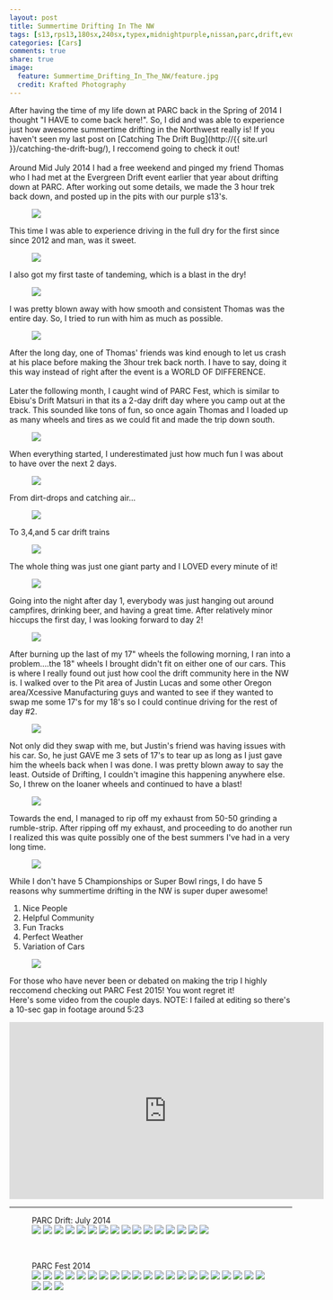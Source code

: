 ```yaml
---
layout: post
title: Summertime Drifting In The NW
tags: [s13,rps13,180sx,240sx,typex,midnightpurple,nissan,parc,drift,evd,evergreen,speedway,nw,summker]
categories: [Cars]
comments: true
share: true
image:
  feature: Summertime_Drifting_In_The_NW/feature.jpg
  credit: Krafted Photography
---
```

After having the time of my life down at PARC back in the Spring of 2014 I thought "I HAVE to come back here!". So, I did and was able to experience just how awesome summertime drifting in the Northwest really is! If you haven't seen my last post on [Catching The Drift Bug](http://{{ site.url }}/catching-the-drift-bug/), I reccomend going to check it out!
<br>
<br>
Around Mid July 2014 I had a free weekend and pinged my friend Thomas who I had met at the Evergreen Drift event earlier that year about drifting down at PARC. After working out some details, we made the 3 hour trek back down, and posted up in the pits with our purple s13's.
<figure>
<a href="{{ site.url }}/img/{{ page.title | replace:' ','_' }}/PARC_20140713_4.jpg"><img src="{{ site.url }}/img/{{ page.title | replace:' ','_' }}/PARC_20140713_4.jpg"></a>
</figure>

This time I was able to experience driving in the full dry for the first since since 2012 and man, was it sweet.
<figure>
<a href="{{ site.url }}/img/{{ page.title | replace:' ','_' }}/PARC_20140713_19.jpg"><img src="{{ site.url }}/img/{{ page.title | replace:' ','_' }}/PARC_20140713_19.jpg"></a>
</figure>

I also got my first taste of tandeming, which is a blast in the dry!
<figure>
<a href="{{ site.url }}/img/{{ page.title | replace:' ','_' }}/PARC_20140713_17.jpg"><img src="{{ site.url }}/img/{{ page.title | replace:' ','_' }}/PARC_20140713_17.jpg"></a>
</figure>

I was pretty blown away with how smooth and consistent Thomas was the entire day. So, I tried to run with him as much as possible.
<figure>
<a href="{{ site.url }}/img/{{ page.title | replace:' ','_' }}/PARC_20140713_13.jpg"><img src="{{ site.url }}/img/{{ page.title | replace:' ','_' }}/PARC_20140713_13.jpg"></a>
</figure>

After the long day, one of Thomas' friends was kind enough to let us crash at his place before making the 3hour trek back north. I have to say, doing it this way instead of right after the event is a WORLD OF DIFFERENCE.
<br>
<br>
Later the following month, I caught wind of PARC Fest, which is similar to Ebisu's Drift Matsuri in that its a 2-day drift day where you camp out at the track. This sounded like tons of fun, so once again Thomas and I loaded up as many wheels and tires as we could fit and made the trip down south.
<figure>
<a href="{{ site.url }}/img/{{ page.title | replace:' ','_' }}/PARCfest-2014_1.jpg"><img src="{{ site.url }}/img/{{ page.title | replace:' ','_' }}/PARCfest-2014_1.jpg"></a>
</figure>

When everything started, I underestimated just how much fun I was about to have over the next 2 days.
<figure>
<a href="{{ site.url }}/img/{{ page.title | replace:' ','_' }}/PARCfest-2014_18.jpg"><img src="{{ site.url }}/img/{{ page.title | replace:' ','_' }}/PARCfest-2014_18.jpg"></a>
</figure>

From dirt-drops and catching air...
<figure>
<a href="{{ site.url }}/img/{{ page.title | replace:' ','_' }}/PARCfest-2014_23.jpg"><img src="{{ site.url }}/img/{{ page.title | replace:' ','_' }}/PARCfest-2014_23.jpg"></a>
</figure>

To 3,4,and 5 car drift trains
<figure>
<a href="{{ site.url }}/img/{{ page.title | replace:' ','_' }}/PARCfest-2014_15.jpg"><img src="{{ site.url }}/img/{{ page.title | replace:' ','_' }}/PARCfest-2014_15.jpg"></a>
</figure>

The whole thing was just one giant party and I LOVED every minute of it!
<figure>
<a href="{{ site.url }}/img/{{ page.title | replace:' ','_' }}/PARCfest-2014_10.jpg"><img src="{{ site.url }}/img/{{ page.title | replace:' ','_' }}/PARCfest-2014_10.jpg"></a>
</figure>

Going into the night after day 1, everybody was just hanging out around campfires, drinking beer, and having a great time. After relatively minor hiccups the first day, I was looking forward to day 2!
<figure>
<a href="{{ site.url }}/img/{{ page.title | replace:' ','_' }}/PARCfest-2014_9.jpg"><img src="{{ site.url }}/img/{{ page.title | replace:' ','_' }}/PARCfest-2014_9.jpg"></a>
</figure>

After burning up the last of my 17" wheels the following morning, I ran into a problem....the 18" wheels I brought didn't fit on either one of our cars. This is where I really found out just how cool the drift community here in the NW is. I walked over to the Pit area of Justin Lucas and some other Oregon area/Xcessive Manufacturing guys and wanted to see if they wanted to swap me some 17's for my 18's so I could continue driving for the rest of day #2. 
<figure>
<a href="{{ site.url }}/img/{{ page.title | replace:' ','_' }}/PARCfest-2014_19.jpg"><img src="{{ site.url }}/img/{{ page.title | replace:' ','_' }}/PARCfest-2014_19.jpg"></a>
</figure>

Not only did they swap with me, but Justin's friend was having issues with his car. So, he just GAVE me 3 sets of 17's to tear up as long as I just gave him the wheels back when I was done. I was pretty blown away to say the least. Outside of Drifting, I couldn't imagine this happening anywhere else. So, I threw on the loaner wheels and continued to have a blast!
<figure>
<a href="{{ site.url }}/img/{{ page.title | replace:' ','_' }}/PARCfest-2014_6.jpg"><img src="{{ site.url }}/img/{{ page.title | replace:' ','_' }}/PARCfest-2014_6.jpg"></a>
</figure>

Towards the end, I managed to rip off my exhaust from 50-50 grinding a rumble-strip. After ripping off my exhaust, and proceeding to do another run I realized this was quite possibly one of the best summers I've had in a very long time.
<figure>
<a href="{{ site.url }}/img/{{ page.title | replace:' ','_' }}/PARCfest-2014_22.jpg"><img src="{{ site.url }}/img/{{ page.title | replace:' ','_' }}/PARCfest-2014_22.jpg"></a>
</figure>

While I don't have 5 Championships or Super Bowl rings, I do have 5 reasons why summertime drifting in the NW is super duper awesome!

1.  Nice People
2.  Helpful Community
3.  Fun Tracks
4.  Perfect Weather
5.  Variation of Cars
<figure>
<a href="{{ site.url }}/img/{{ page.title | replace:' ','_' }}/PARCfest-2014_7.jpg"><img src="{{ site.url }}/img/{{ page.title | replace:' ','_' }}/PARCfest-2014_7.jpg"></a>
</figure>

For those who have never been or debated on making the trip I highly reccomend checking out PARC Fest 2015! You wont regret it!
<br>
Here's some video from the couple days. NOTE: I failed at editing so there's a 10-sec gap in footage around 5:23

<iframe width="560" height="315" src="https://www.youtube.com/embed/qKmR_gsh0eM" frameborder="0" allowfullscreen></iframe>

----------------------
<figure class="third">
  <figcaption>PARC Drift: July 2014</figcaption>
  <a href="{{ site.url }}/img/{{ page.title | replace:' ','_' }}/PARC_20140713_1.jpg"><img src="{{ site.url }}/img/{{ page.title | replace:' ','_' }}/PARC_20140713_1.jpg"></a>
  <a href="{{ site.url }}/img/{{ page.title | replace:' ','_' }}/PARC_20140713_2.jpg"><img src="{{ site.url }}/img/{{ page.title | replace:' ','_' }}/PARC_20140713_2.jpg"></a>
  <a href="{{ site.url }}/img/{{ page.title | replace:' ','_' }}/PARC_20140713_3.jpg"><img src="{{ site.url }}/img/{{ page.title | replace:' ','_' }}/PARC_20140713_3.jpg"></a>
  <a href="{{ site.url }}/img/{{ page.title | replace:' ','_' }}/PARC_20140713_5.jpg"><img src="{{ site.url }}/img/{{ page.title | replace:' ','_' }}/PARC_20140713_5.jpg"></a>
  <a href="{{ site.url }}/img/{{ page.title | replace:' ','_' }}/PARC_20140713_6.jpg"><img src="{{ site.url }}/img/{{ page.title | replace:' ','_' }}/PARC_20140713_6.jpg"></a>
  <a href="{{ site.url }}/img/{{ page.title | replace:' ','_' }}/PARC_20140713_7.jpg"><img src="{{ site.url }}/img/{{ page.title | replace:' ','_' }}/PARC_20140713_7.jpg"></a>
  <a href="{{ site.url }}/img/{{ page.title | replace:' ','_' }}/PARC_20140713_8.jpg"><img src="{{ site.url }}/img/{{ page.title | replace:' ','_' }}/PARC_20140713_8.jpg"></a>
  <a href="{{ site.url }}/img/{{ page.title | replace:' ','_' }}/PARC_20140713_9.jpg"><img src="{{ site.url }}/img/{{ page.title | replace:' ','_' }}/PARC_20140713_9.jpg"></a>
  <a href="{{ site.url }}/img/{{ page.title | replace:' ','_' }}/PARC_20140713_11.jpg"><img src="{{ site.url }}/img/{{ page.title | replace:' ','_' }}/PARC_20140713_11.jpg"></a>
  <a href="{{ site.url }}/img/{{ page.title | replace:' ','_' }}/PARC_20140713_12.jpg"><img src="{{ site.url }}/img/{{ page.title | replace:' ','_' }}/PARC_20140713_12.jpg"></a>
  <a href="{{ site.url }}/img/{{ page.title | replace:' ','_' }}/PARC_20140713_13.jpg"><img src="{{ site.url }}/img/{{ page.title | replace:' ','_' }}/PARC_20140713_13.jpg"></a>
  <a href="{{ site.url }}/img/{{ page.title | replace:' ','_' }}/PARC_20140713_14.jpg"><img src="{{ site.url }}/img/{{ page.title | replace:' ','_' }}/PARC_20140713_14.jpg"></a>
  <a href="{{ site.url }}/img/{{ page.title | replace:' ','_' }}/PARC_20140713_15.jpg"><img src="{{ site.url }}/img/{{ page.title | replace:' ','_' }}/PARC_20140713_15.jpg"></a>
  <a href="{{ site.url }}/img/{{ page.title | replace:' ','_' }}/PARC_20140713_16.jpg"><img src="{{ site.url }}/img/{{ page.title | replace:' ','_' }}/PARC_20140713_16.jpg"></a>
  <a href="{{ site.url }}/img/{{ page.title | replace:' ','_' }}/PARC_20140713_17.jpg"><img src="{{ site.url }}/img/{{ page.title | replace:' ','_' }}/PARC_20140713_17.jpg"></a>
  <a href="{{ site.url }}/img/{{ page.title | replace:' ','_' }}/PARC_20140713_18.jpg"><img src="{{ site.url }}/img/{{ page.title | replace:' ','_' }}/PARC_20140713_18.jpg"></a>
</figure>

<br>

<figure class="third">
  <figcaption>PARC Fest 2014</figcaption>
  <a href="{{ site.url }}/img/{{ page.title | replace:' ','_' }}/PARCfest-2014_1.jpg"><img src="{{ site.url }}/img/{{ page.title | replace:' ','_' }}/PARCfest-2014_1.jpg"></a>
  <a href="{{ site.url }}/img/{{ page.title | replace:' ','_' }}/PARCfest-2014_2.jpg"><img src="{{ site.url }}/img/{{ page.title | replace:' ','_' }}/PARCfest-2014_2.jpg"></a>
  <a href="{{ site.url }}/img/{{ page.title | replace:' ','_' }}/PARCfest-2014_3.jpg"><img src="{{ site.url }}/img/{{ page.title | replace:' ','_' }}/PARCfest-2014_3.jpg"></a>
  <a href="{{ site.url }}/img/{{ page.title | replace:' ','_' }}/PARCfest-2014_4.jpg"><img src="{{ site.url }}/img/{{ page.title | replace:' ','_' }}/PARCfest-2014_4.jpg"></a>
  <a href="{{ site.url }}/img/{{ page.title | replace:' ','_' }}/PARCfest-2014_5.jpg"><img src="{{ site.url }}/img/{{ page.title | replace:' ','_' }}/PARCfest-2014_5.jpg"></a>
  <a href="{{ site.url }}/img/{{ page.title | replace:' ','_' }}/PARCfest-2014_6.jpg"><img src="{{ site.url }}/img/{{ page.title | replace:' ','_' }}/PARCfest-2014_6.jpg"></a>
  <a href="{{ site.url }}/img/{{ page.title | replace:' ','_' }}/PARCfest-2014_7.jpg"><img src="{{ site.url }}/img/{{ page.title | replace:' ','_' }}/PARCfest-2014_7.jpg"></a>
  <a href="{{ site.url }}/img/{{ page.title | replace:' ','_' }}/PARCfest-2014_8.jpg"><img src="{{ site.url }}/img/{{ page.title | replace:' ','_' }}/PARCfest-2014_8.jpg"></a>
  <a href="{{ site.url }}/img/{{ page.title | replace:' ','_' }}/PARCfest-2014_9.jpg"><img src="{{ site.url }}/img/{{ page.title | replace:' ','_' }}/PARCfest-2014_9.jpg"></a>
  <a href="{{ site.url }}/img/{{ page.title | replace:' ','_' }}/PARCfest-2014_10.jpg"><img src="{{ site.url }}/img/{{ page.title | replace:' ','_' }}/PARCfest-2014_10.jpg"></a>
  <a href="{{ site.url }}/img/{{ page.title | replace:' ','_' }}/PARCfest-2014_12.jpg"><img src="{{ site.url }}/img/{{ page.title | replace:' ','_' }}/PARCfest-2014_12.jpg"></a>
  <a href="{{ site.url }}/img/{{ page.title | replace:' ','_' }}/PARCfest-2014_13.jpg"><img src="{{ site.url }}/img/{{ page.title | replace:' ','_' }}/PARCfest-2014_13.jpg"></a>
  <a href="{{ site.url }}/img/{{ page.title | replace:' ','_' }}/PARCfest-2014_15.jpg"><img src="{{ site.url }}/img/{{ page.title | replace:' ','_' }}/PARCfest-2014_15.jpg"></a>
  <a href="{{ site.url }}/img/{{ page.title | replace:' ','_' }}/PARCfest-2014_16.jpg"><img src="{{ site.url }}/img/{{ page.title | replace:' ','_' }}/PARCfest-2014_16.jpg"></a>
  <a href="{{ site.url }}/img/{{ page.title | replace:' ','_' }}/PARCfest-2014_17.jpg"><img src="{{ site.url }}/img/{{ page.title | replace:' ','_' }}/PARCfest-2014_17.jpg"></a>
  <a href="{{ site.url }}/img/{{ page.title | replace:' ','_' }}/PARCfest-2014_18.jpg"><img src="{{ site.url }}/img/{{ page.title | replace:' ','_' }}/PARCfest-2014_18.jpg"></a>
  <a href="{{ site.url }}/img/{{ page.title | replace:' ','_' }}/PARCfest-2014_19.jpg"><img src="{{ site.url }}/img/{{ page.title | replace:' ','_' }}/PARCfest-2014_19.jpg"></a>
  <a href="{{ site.url }}/img/{{ page.title | replace:' ','_' }}/PARCfest-2014_20.jpg"><img src="{{ site.url }}/img/{{ page.title | replace:' ','_' }}/PARCfest-2014_20.jpg"></a>
  <a href="{{ site.url }}/img/{{ page.title | replace:' ','_' }}/PARCfest-2014_21.jpg"><img src="{{ site.url }}/img/{{ page.title | replace:' ','_' }}/PARCfest-2014_21.jpg"></a>
  <a href="{{ site.url }}/img/{{ page.title | replace:' ','_' }}/PARCfest-2014_22.jpg"><img src="{{ site.url }}/img/{{ page.title | replace:' ','_' }}/PARCfest-2014_22.jpg"></a>
  <a href="{{ site.url }}/img/{{ page.title | replace:' ','_' }}/PARCfest-2014_23.jpg"><img src="{{ site.url }}/img/{{ page.title | replace:' ','_' }}/PARCfest-2014_23.jpg"></a>
  <a href="{{ site.url }}/img/{{ page.title | replace:' ','_' }}/PARCfest-2014_24.jpg"><img src="{{ site.url }}/img/{{ page.title | replace:' ','_' }}/PARCfest-2014_24.jpg"></a>
  <a href="{{ site.url }}/img/{{ page.title | replace:' ','_' }}/PARCfest-2014_25.jpg"><img src="{{ site.url }}/img/{{ page.title | replace:' ','_' }}/PARCfest-2014_25.jpg"></a>
  <a href="{{ site.url }}/img/{{ page.title | replace:' ','_' }}/PARCfest-2014_26.jpg"><img src="{{ site.url }}/img/{{ page.title | replace:' ','_' }}/PARCfest-2014_26.jpg"></a>
</figure>

